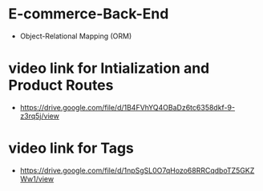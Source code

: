# E-commerce-Back-End
- Object-Relational Mapping (ORM)


# video link for Intialization and Product Routes
- https://drive.google.com/file/d/1B4FVhYQ4OBaDz6tc6358dkf-9-z3rq5j/view

# video link for Tags
- https://drive.google.com/file/d/1npSgSL0O7qHozo68RRCqdboTZ5GKZWw1/view